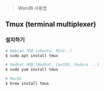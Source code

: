 > WandB 사용법

## Tmux (terminal multiplexer)
### 설치하기
```bash
# Debian 계열 (ubuntu, Mint..)
$ sudo apt install tmux

# Redhat 계열 (Redhat, CentOS, Fedora ...)
$ sudo yum install tmux

# MacOS
$ brew install tmux
```

